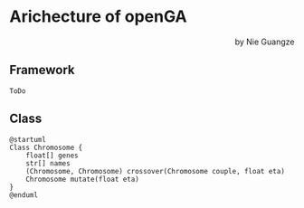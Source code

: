 # Arichecture of openGA

<p align="right">by Nie Guangze</p>

## Framework

`ToDo`

## Class

```puml
@startuml
Class Chromosome {
    float[] genes
    str[] names
    (Chromosome, Chromosome) crossover(Chromosome couple, float eta)
    Chromosome mutate(float eta)
}
@enduml
```
